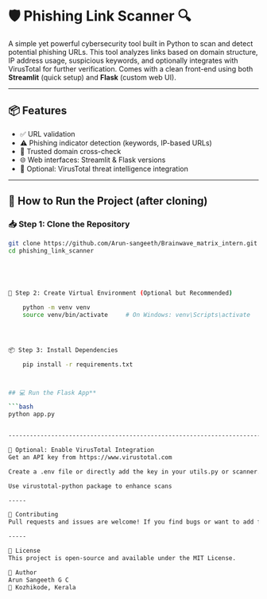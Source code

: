 # 🛡️ Phishing Link Scanner 🔍

A simple yet powerful cybersecurity tool built in Python to scan and detect potential phishing URLs. This tool analyzes links based on domain structure, IP address usage, suspicious keywords, and optionally integrates with VirusTotal for further verification. Comes with a clean front-end using both **Streamlit** (quick setup) and **Flask** (custom web UI).

---

## 📦 Features

- ✅ URL validation
- ⚠️ Phishing indicator detection (keywords, IP-based URLs)
- 🔐 Trusted domain cross-check
- 🌐 Web interfaces: Streamlit & Flask versions
- 🔌 Optional: VirusTotal threat intelligence integration

---


## 🚀 How to Run the Project (after cloning)

### 📥 Step 1: Clone the Repository

```bash
git clone https://github.com/Arun-sangeeth/Brainwave_matrix_intern.git
cd phishing_link_scanner





🧪 Step 2: Create Virtual Environment (Optional but Recommended)

    python -m venv venv
    source venv/bin/activate     # On Windows: venv\Scripts\activate




📦 Step 3: Install Dependencies

    pip install -r requirements.txt



## 💻 Run the Flask App**

```bash
python app.py


-----------------------------------------------------------------------------------------

🧠 Optional: Enable VirusTotal Integration
Get an API key from https://www.virustotal.com

Create a .env file or directly add the key in your utils.py or scanner.py

Use virustotal-python package to enhance scans

-----

🤝 Contributing
Pull requests and issues are welcome! If you find bugs or want to add features, feel free to fork the repo and contribute.

-----

📜 License
This project is open-source and available under the MIT License.

🙌 Author
Arun Sangeeth G C
📍 Kozhikode, Kerala
